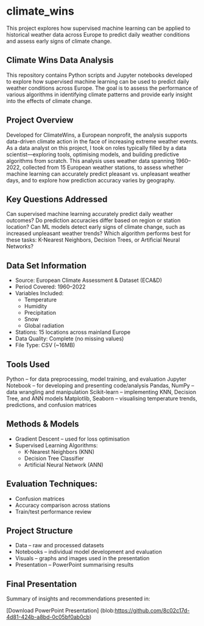 # climate_wins
This project explores how supervised machine learning can be applied to historical weather data across Europe to predict daily weather conditions and assess early signs of climate change. 

## Climate Wins Data Analysis
This repository contains Python scripts and Jupyter notebooks developed to explore how supervised machine learning can be used to predict daily weather conditions across Europe. The goal is to assess the performance of various algorithms in identifying climate patterns and provide early insight into the effects of climate change.

## Project Overview
Developed for ClimateWins, a European nonprofit, the analysis supports data-driven climate action in the face of increasing extreme weather events. As a data analyst on this project, I took on roles typically filled by a data scientist—exploring tools, optimising models, and building predictive algorithms from scratch. This analysis uses weather data spanning 1960–2022, collected from 15 European weather stations, to assess whether machine learning can accurately predict pleasant vs. unpleasant weather days, and to explore how prediction accuracy varies by geography.

## Key Questions Addressed
Can supervised machine learning accurately predict daily weather outcomes?
Do prediction accuracies differ based on region or station location?
Can ML models detect early signs of climate change, such as increased unpleasant weather trends?
Which algorithm performs best for these tasks: K-Nearest Neighbors, Decision Trees, or Artificial Neural Networks?

## Data Set Information 
- Source: European Climate Assessment & Dataset (ECA&D)
- Period Covered: 1960–2022
- Variables Included:
  - Temperature
  - Humidity
  - Precipitation
  - Snow
  - Global radiation
- Stations: 15 locations across mainland Europe
- Data Quality: Complete (no missing values)
- File Type: CSV (~16MB)

## Tools Used
Python – for data preprocessing, model training, and evaluation
Jupyter Notebook – for developing and presenting code/analysis
Pandas, NumPy – data wrangling and manipulation
Scikit-learn – implementing KNN, Decision Tree, and ANN models
Matplotlib, Seaborn – visualising temperature trends, predictions, and confusion matrices

## Methods & Models
- Gradient Descent – used for loss optimisation
- Supervised Learning Algorithms:
  - K-Nearest Neighbors (KNN)
  - Decision Tree Classifier
  - Artificial Neural Network (ANN)

## Evaluation Techniques:
- Confusion matrices
- Accuracy comparison across stations
- Train/test performance review

## Project Structure
- Data – raw and processed datasets
- Notebooks – individual model development and evaluation
- Visuals – graphs and images used in the presentation
- Presentation – PowerPoint summarising results

## Final Presentation
Summary of insights and recommendations presented in:

[Download PowerPoint Presentation] (blob:https://github.com/8c02c17d-4d81-424b-a8bd-0c05bf0ab0cb)
